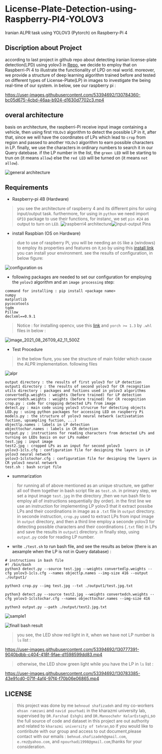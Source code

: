 # License-Plate-Detection-using-Raspberry-PI4-YOLOV3
Iranian ALPR  task using YOLOV3 (Pytorch)  on Raspberry-Pi 4

## Discription about Project
according to last project in github repo about detecting iranian license-plate detection(LPD) using yolov3 in [Repo](https://github.com/behnoudshafizadeh/iranian-LPR-using-deep-learning-algorithm), we decide to employ that on Raspberri-Pi 4 to illustrate the functionality of LPD on real world. moreover, we provide a structure of deep learning algorithm trained before and tested on different types of License-Plate(LP) in images to investigate the being real-time of our system. in below, see our raspberry pi :

https://user-images.githubusercontent.com/53394692/130784360-bc05d675-4cbd-46aa-b924-d1630d7702c3.mp4

## overal architecture
basis on architecture, the raspberri-Pi receive input image containing a vehicle, then using first `YOLOv3` algorithm to detect the possible LP in it, after that, since we will have the coordinates of LPs which lead to `crop` from region and passed to another `YOLOv3` algorithm to earn possible characters in LP. finally, we use the characters in ordinary numbers to search it in our Query datebase. if the LP number in the list, the `green LED` will be starting to trun on (it means `allow`) else the `red LED` will be turned on (it means `not allow`).

![general architecture](https://user-images.githubusercontent.com/53394692/130901195-fceeb371-e9eb-4465-803e-f9977b033856.PNG)


## Requirements
* Raspberry-pi 4B (Hardware)
> you see the architecture of raspberry 4 and its different pins for using input/output task. furthermore, for using in `python` we need import `GPIO` package to use their functions, for instanc, we set `pin #24` as output to turn on `LED`.
![raspberri4 architecture](https://user-images.githubusercontent.com/53394692/130900285-9e1925cc-c59f-43b4-8a1e-59e62b86699a.png)![input-output Pins](https://user-images.githubusercontent.com/53394692/130900643-614a7421-af38-41e7-8eaa-449ba06d0e29.png)

* install Raspbian (OS on Hardware)
> due to use of raspberry Pi, you will be needing an `OS` like a (windows) to employ its properties and features on it,so by using this [install link](https://www.raspberrypi.org/documentation/computers/getting-started.html) you can install your environment. see the results of configuration, in below figure: 

![configuration os](https://user-images.githubusercontent.com/53394692/130903437-17b54c17-64c1-429a-b2b5-1b2cd4921657.png)

* following packages are needed to set our configuration for employing the `yolov3` algorithm and an `image processing` step:
```
command for installing : pip install <package name>
numpy
matplotlib
pycocotools
tqdm
Pillow
declxml==0.9.1

```
> Notice : for installing opencv, use this [link](https://www.pyimagesearch.com/2019/09/16/install-opencv-4-on-raspberry-pi-4-and-raspbian-buster/) and `yorch >= 1.3` by `.whl` files in below :

![image_2021_08_26T09_42_11_500Z](https://user-images.githubusercontent.com/53394692/130964512-a98cafac-6660-48d6-b7ab-cdd342db86b2.png)


* Test Procedure
> in the below fiure, you see the structure of main folder which cause the ALPR implementation. following files 

![alpr](https://user-images.githubusercontent.com/53394692/130906995-feab27cd-5182-4cdd-b79d-3a9b31077d7a.png)

```
output directory : the results of first yolov3 for LP detection
output1 directory : the results of second yolov3 for CR recognition
utils directory : packages and fuctions used in yolov3 algorithms
convertedlp.weights : weights (before trained) for LP detection
convertedch.weights : weights (before trained) for CR recognition
crop.py : code for cropping detected LPs from image
detect.py : main code using yolov3 strucrue for detecting objects
LED.py : using python packages for accessing LED on raspberry Pi
models.py : the structure of yolov3 neural network (activatation fuction, upsampling fuction, ...)
objectlp.names : labels in LP detection
objecttochar.names : labels in CR detection
output.py : instructions for reading characters from detected LPs and turning on LEDs basis on our LPs number
test.jpg : input image
test2.jpg : cropped LPs as an input for second yolov3
yolov3-1cls.cfg : configuration file for designing the layers in LP yolov3 neural network 
yolov3-1clstochar.cfg : configuration file for designing the layers in CR yolov3 neural network
test.sh : bash script file

```
* summarization
> for running all of above mentioned as an unique structure, we gather all oof them together in bash script file as `test.sh`. in primary step, we set a input image `test.jpg` in the directory ,then we run bash file to employ all of instructions sequentially (by order). in the first line we use an instruction for implementing LP yolov3 that it extract possibe LPs and their coordinations in image as a `.txt` file in `output` directory. in seconde instruction, `crop.py` used to extract LPs from input image in `output` directory, and then a third line employ a seconde yolov3 for detecting possible characters and their coordinations (`.txt` file) in LPs and save the results in `output1` directory. in finally step, using `output.py` code for reading LP number. 

  * write `./test.sh` to run bash file, and see the results as below (there is an aexample when the LP is not in Query database) :

```
# instructions in bash file
#! /bin/bash
python3 detect.py --source test.jpg --weights convertedlp.weights --cfg yolov3-1cls.cfg --names objectlp.names --img-size 416 --output ./output1/

python3 crop.py --img test.jpg --txt ./output1/test.jpg.txt

python3 detect.py --source test2.jpg --weights convertedch.weights --cfg yolov3-1clstochar.cfg --names objecttochar.names --img-size 416 

python3 output.py --path ./output/test2.jpg.txt
 ```
 
![sample1](https://user-images.githubusercontent.com/53394692/130915835-3a01efe1-33d9-45e2-a7a4-6bec52209a7f.PNG)

![finall bash result](https://user-images.githubusercontent.com/53394692/130915332-a5d15440-59cd-4cb6-b59b-89286c64521c.PNG)

> you see, the LED show red light in it, when we have not LP number is `ls` list :

https://user-images.githubusercontent.com/53394692/130777391-9040bdbb-c404-418f-9fae-d1598599dd83.mp4

> otherwise, the LED show green light while you have the LP in `ls` list : 

https://user-images.githubusercontent.com/53394692/130783385-43e91cd0-071f-4af4-97f4-f70b06e06865.mp4


## LICENSE
> this project was done by me `behnoud shafizadeh` and my co-workers `ehsan ramzani` and `navid pourhadi` in the kharazmi university lab, supervised by `DR.Farshad Eshghi` and `DR.Manoochehr KelarEstaghi`,so the full source of code and dataset in this project are out authority and related to `kharazmi university of tehran`,so if you would like to contiribute with our group and access to out document,please contact with our emails : `behnud.shafizadeh@gmail.com`, `e.rmz@yahoo.com`, and `npourhadi1998@gmail.com`,thanks for your consideration.

